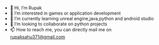 - 👋 Hi, I’m Rupak
- 👀 I’m interested in games or application development
- 🌱 I’m currently learning unreal engine,java,python and android studio
- 💞️ I’m looking to collaborate on python projects
- 📫 How to reach me, you can directly mail me on rupaksahu371@gmail.com

<!---
rupak271/rupak271 is a ✨ special ✨ repository because its `README.md` (this file) appears on your GitHub profile.
You can click the Preview link to take a look at your changes.
--->
